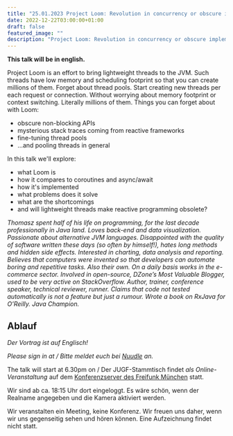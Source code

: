 ```yaml
---
title: "25.01.2023 Project Loom: Revolution in concurrency or obscure implementation detail?"
date: 2022-12-22T03:00:00+01:00
draft: false
featured_image: ""
description: "Project Loom: Revolution in concurrency or obscure implementation detail?"
---
```


**This talk will be in english.**

Project Loom is an effort to bring lightweight threads to the JVM. Such threads have low memory and scheduling footprint so that you can create millions of them. Forget about thread pools. Start creating new threads per each request or connection. Without worrying about memory footprint or context switching. Literally millions of them. Things you can forget about with Loom:

* obscure non-blocking APIs
* mysterious stack traces coming from reactive frameworks
* fine-tuning thread pools
* ...and pooling threads in general

In this talk we'll explore:

* what Loom is
* how it compares to coroutines and async/await
* how it's implemented
* what problems does it solve
* what are the shortcomings
* and will lightweight threads make reactive programming obsolete?

_Thomasz spent half of his life on programming, for the last decade professionally in Java land. Loves back-end and data visualization. Passionate about alternative JVM languages. Disappointed with the quality of software written these days (so often by himself!), hates long methods and hidden side effects. Interested in charting, data analysis and reporting. Believes that computers were invented so that developers can automate boring and repetitive tasks. Also their own. On a daily basis works in the e-commerce sector. Involved in open-source, DZone’s Most Valuable Blogger, used to be very active on StackOverflow. Author, trainer, conference speaker, technical reviewer, runner. Claims that code not tested automatically is not a feature but just a rumour. Wrote a book on RxJava for O’Reilly. Java Champion._

## Ablauf 

_Der Vortrag ist auf Englisch!_

_Please sign in at / Bitte meldet euch bei [Nuudle]() an._

The talk will start at 6.30pm on / 
Der JUGF-Stammtisch findet _als Online-Veranstaltung_ auf dem [Konferenzserver des Freifunk München](https://meet.ffmuc.net/jugfmeeting) statt.

Wir sind ab ca. 18:15 Uhr dort eingeloggt. Es wäre schön, wenn der Realname angegeben und die Kamera aktiviert werden.

Wir veranstalten ein Meeting, keine Konferenz. Wir freuen uns daher, wenn wir uns gegenseitig sehen und hören können.
Eine Aufzeichnung findet nicht statt.
